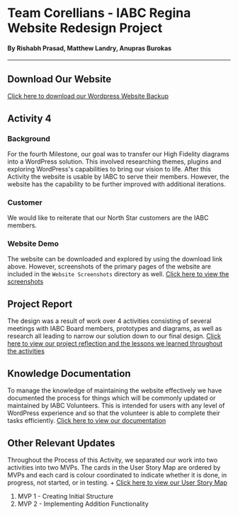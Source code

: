 # Team Corellians - IABC Regina Website Redesign Project
#### By Rishabh Prasad, Matthew Landry, Anupras Burokas

***

## Download Our Website

[Click here to download our Wordpress Website Backup](http://download.uregina.ca/DownloadAttachment/a31a6fa7db25bd539b1ad2d78e6d4d83/)

## Activity 4

### Background

For the fourth Milestone, our goal was to transfer our High Fidelity diagrams into a WordPress solution. This involved researching themes, plugins and exploring WordPress's capabilities to bring our vision to life. After this Activity the website is usable by IABC to serve their members. However, the website has the capability to be further improved with additional iterations.

### Customer

We would like to reiterate that our North Star customers are the IABC members.

### Website Demo

The website can be downloaded and explored by using the download link above. However, screenshots of the primary pages of the website are included in the `Website Screenshots` directory as well. [Click here to view the screenshots](https://github.com/rishabhprasad/Corellians/tree/main/Milestone%204/Website%20Screenshots)


## Project Report

The design was a result of work over 4 activities consisting of several meetings with IABC Board members, prototypes and diagrams, as well as research all leading to narrow our solution down to our final design. [Click here to view our project reflection and the lessons we learned throughout the activities](https://github.com/rishabhprasad/Corellians/blob/main/Milestone%204/Project%20Report%20-%20Corellians.pdf)

## Knowledge Documentation

To manage the knowledge of maintaining the website effectively we have documented the process for things which will be commonly updated or maintained by IABC Volunteers. This is intended for users with any level of WordPress experience and so that the volunteer is able to complete their tasks efficiently. [Click here to view our documentation](https://github.com/rishabhprasad/Corellians/tree/main/Milestone%204/Knowledge%20Documentation)

## Other Relevant Updates

Throughout the Process of this Activity, we separated our work into two activities into two MVPs. The cards in the User Story Map are ordered by MVPs and each card is colour coordinated to indicate whether it is done, in progress, not started, or in testing. + [Click here to view our User Story Map](https://github.com/rishabhprasad/Corellians/blob/main/Milestone%204/User%20Diagrams/User%20Story%20Map%20-%20Corellians.pdf)

1. MVP 1 - Creating Initial Structure
1. MVP 2 - Implementing Addition Functionality
